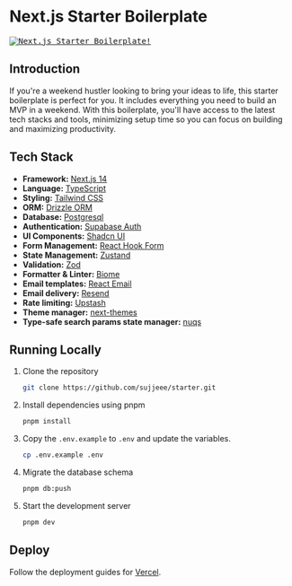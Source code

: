 # Next.js Starter Boilerplate

<kbd>
<a href="https://weekend-starter.vercel.app">
  <img alt="Next.js Starter Boilerplate!" src="https://weekend-starter.vercel.app/opengraph-image.png">
</a>
</kbd>

## Introduction

If you're a weekend hustler looking to bring your ideas to life, this starter boilerplate is perfect for you. It includes everything you need to build an MVP in a weekend. With this boilerplate, you'll have access to the latest tech stacks and tools, minimizing setup time so you can focus on building and maximizing productivity.

## Tech Stack

- **Framework:** [Next.js 14](https://nextjs.org)
- **Language:** [TypeScript](https://www.typescriptlang.org/)
- **Styling:** [Tailwind CSS](https://tailwindcss.com)
- **ORM:** [Drizzle ORM](https://orm.drizzle.team/)
- **Database:** [Postgresql](https://supabase.com/)
- **Authentication:** [Supabase Auth](https://supabase.com/)
- **UI Components:** [Shadcn UI](https://ui.shadcn.com/)
- **Form Management:** [React Hook Form](https://react-hook-form.com/)
- **State Management:** [Zustand](https://zustand-demo.pmnd.rs/)
- **Validation:** [Zod](https://zod.dev/)
- **Formatter & Linter:** [Biome](https://biomejs.dev/)
- **Email templates:** [React Email](https://react.email/)
- **Email delivery:** [Resend](https://resend.com/)
- **Rate limiting:** [Upstash](https://upstash.com/)
- **Theme manager:** [next-themes](https://next-themes-example.vercel.app/)
- **Type-safe search params state manager:** [nuqs](https://nuqs.47ng.com/)

## Running Locally

1. Clone the repository

   ```bash
   git clone https://github.com/sujjeee/starter.git
   ```

2. Install dependencies using pnpm

   ```bash
   pnpm install
   ```

3. Copy the `.env.example` to `.env` and update the variables.

   ```bash
   cp .env.example .env
   ```

4. Migrate the database schema

   ```bash
   pnpm db:push
   ```

5. Start the development server

   ```bash
   pnpm dev
   ```

## Deploy

Follow the deployment guides for [Vercel](https://nextjs.org/learn-pages-router/basics/deploying-nextjs-app/deploy).
